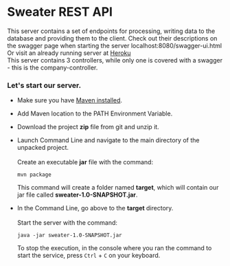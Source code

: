 # Sweater REST API

This server contains a set of endpoints for processing, 
writing data to the database and providing them to the client. 
Check out their descriptions 
on the swagger page when starting the server 
localhost:8080/swagger-ui.html <br/>
Or visit an already running server at 
[Heroku](http://csv-controller.herokuapp.com/swagger-ui.html) <br/>
This server contains 3 controllers, while only one is covered 
with a swagger - this is the company-controller.

### Let's start our server.

+ Make sure you have [Maven installed](https://maven.apache.org/download.cgi).


+ Add Maven location to the PATH Environment Variable.


+ Download the project **zip** file from git and unzip it.


+ Launch Command Line and navigate to the main directory
  of the unpacked project.<br/><br/>
  Create an executable **jar** file with the command:
  
  `mvn package`<br/>
  
  This command will create a folder named **target**, 
  which will contain our jar file called **sweater-1.0-SNAPSHOT.jar**.
  
  
+ In the Command Line, go above to the **target** directory.<br/><br/>
  Start the server with the command:
  
  `java -jar sweater-1.0-SNAPSHOT.jar`<br/>

  To stop the execution, in the console where you ran the command to start the service,
  press `Ctrl` + `C` on your keyboard.
  

